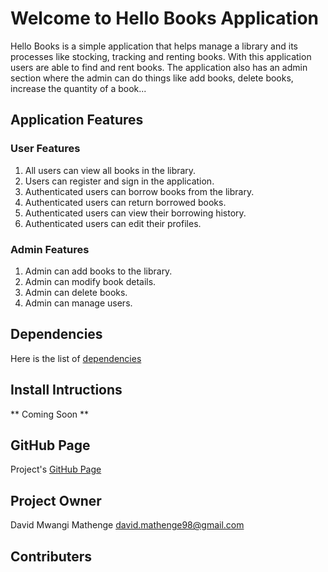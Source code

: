 # Welcome to Hello Books Application

Hello Books is a simple application that helps manage a library and its processes like stocking, tracking and renting books. With this application users are able to find and rent books. The application also has an admin section where the admin can do things like add books, delete books, increase the quantity of a book...

## Application Features
### User Features
1. All users can view all books in the library.
2. Users can register and sign in the application.
3. Authenticated users can borrow books from the library.
4. Authenticated users can return borrowed books.
5. Authenticated users can view their borrowing history.
6. Authenticated users can edit their profiles.

### Admin Features
1. Admin can add books to the library.
2. Admin can modify book details.
3. Admin can delete books.
4. Admin can manage users.

## Dependencies

Here is the list of [dependencies](https://github.com/brandeddavid/Hello-Books/blob/master/requirements.txt)

## Install Intructions

** Coming Soon **

## GitHub Page

Project's [GitHub Page](https://brandeddavid.github.io/Hello-Books/)

## Project Owner

David Mwangi Mathenge
[david.mathenge98@gmail.com](mailto:david.mathenge98@gmail.com)

## Contributers

